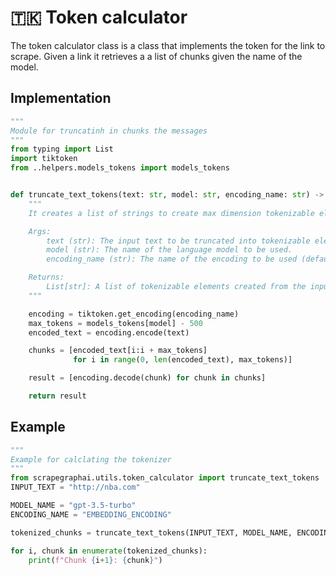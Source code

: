 # 🇹🇰 Token calculator 
The token calculator class is a class that implements the token for the link to scrape.
Given a link it retrieves a a list of chunks given the name of the model.

## Implementation
```python
""" 
Module for truncatinh in chunks the messages
"""
from typing import List
import tiktoken
from ..helpers.models_tokens import models_tokens


def truncate_text_tokens(text: str, model: str, encoding_name: str) -> List[str]:
    """
    It creates a list of strings to create max dimension tokenizable elements

    Args:
        text (str): The input text to be truncated into tokenizable elements.
        model (str): The name of the language model to be used.
        encoding_name (str): The name of the encoding to be used (default: EMBEDDING_ENCODING).

    Returns:
        List[str]: A list of tokenizable elements created from the input text.
    """

    encoding = tiktoken.get_encoding(encoding_name)
    max_tokens = models_tokens[model] - 500
    encoded_text = encoding.encode(text)

    chunks = [encoded_text[i:i + max_tokens]
              for i in range(0, len(encoded_text), max_tokens)]

    result = [encoding.decode(chunk) for chunk in chunks]

    return result

```
## Example
```python
"""
Example for calclating the tokenizer
"""
from scrapegraphai.utils.token_calculator import truncate_text_tokens
INPUT_TEXT = "http://nba.com"

MODEL_NAME = "gpt-3.5-turbo"
ENCODING_NAME = "EMBEDDING_ENCODING"

tokenized_chunks = truncate_text_tokens(INPUT_TEXT, MODEL_NAME, ENCODING_NAME)

for i, chunk in enumerate(tokenized_chunks):
    print(f"Chunk {i+1}: {chunk}")
```



